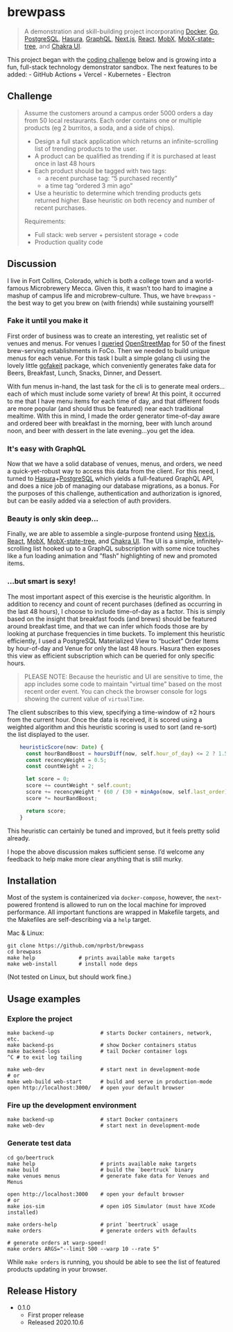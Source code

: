 # brewpass

> A demonstration and skill-building project incorporating [Docker](https://www.docker.com), [Go](https://golang.org), [PostgreSQL](https://www.postgresql.org), [Hasura](https://hasura.io), [GraphQL](https://graphql.org), [Next.js](https://nextjs.org), [React](https://reactjs.org), [MobX](https://mobx.js.org), [MobX-state-tree](https://mobx-state-tree.js.org), and [Chakra UI](https://chakra-ui.com).

This project began with the [coding challenge](#Challenge) below and is growing into a fun, full-stack technology demonstrator sandbox. The next features to be added: - GitHub Actions + Vercel - Kubernetes - Electron

## Challenge

> Assume the customers around a campus order 5000 orders a day from 50 local restaurants. Each order contains one or multiple products (eg 2 burritos, a soda, and a side of chips).
>
> - Design a full stack application which returns an infinite-scrolling list of trending products to the user.
> - A product can be qualified as trending if it is purchased at least once in last 48 hours
> - Each product should be tagged with two tags:
>   - a recent purchase tag: “5 purchased recently”
>   - a time tag “ordered 3 min ago”
> - Use a heuristic to determine which trending products gets returned higher. Base heuristic on both recency and number of recent purchases.
>
> Requirements:
>
> - Full stack: web server + persistent storage + code
> - Production quality code

## Discussion

I live in Fort Collins, Colorado, which is both a college town and a world-famous Microbrewery Mecca. Given this, it wasn’t too hard to imagine a mashup of campus life and microbrew-culture. Thus, we have `brewpass` - the best way to get you brew on (with friends) while sustaining yourself!

### Fake it until you make it

First order of business was to create an interesting, yet realistic set of venues and menus. For venues I [queried](./go/beertruck/osm/query.ql) [OpenStreetMap](https://www.openstreetmap.org/about) for 50 of the finest brew-serving establishments in FoCo. Then we needed to build unique menus for each venue. For this task I built a simple golang cli using the lovely little [gofakeit](https://github.com/brianvoe/gofakeit) package, which conveniently generates fake data for Beers, Breakfast, Lunch, Snacks, Dinner, and Dessert.

With fun menus in-hand, the last task for the cli is to generate meal orders…each of which must include some variety of brew! At this point, it occurred to me that I have menu items for each time of day, and that different foods are more popular (and should thus be featured) near each traditional mealtime. With this in mind, I made the order generator time-of-day aware and ordered beer with breakfast in the morning, beer with lunch around noon, and beer with dessert in the late evening…you get the idea.

### It's easy with GraphQL

Now that we have a solid database of venues, menus, and orders, we need a quick-yet-robust way to access this data from the client. For this need, I turned to [Hasura](https://hasura.io)+[PostgreSQL](https://www.postgresql.org) which yields a full-featured GraphQL API, and does a nice job of managing our database migrations, as a bonus. For the purposes of this challenge, authentication and authorization is ignored, but can be easily added via a selection of auth providers.

### Beauty is only skin deep...

Finally, we are able to assemble a single-purpose frontend using [Next.js](https://nextjs.org), [React](https://reactjs.org), [MobX](https://mobx.js.org), [MobX-state-tree](https://mobx-state-tree.js.org), and [Chakra UI](https://chakra-ui.com). The UI is a simple, infinitely-scrolling list hooked up to a GraphQL subscription with some nice touches like a fun loading animation and ”flash” highlighting of new and promoted items.

### ...but smart is sexy!

The most important aspect of this exercise is the heuristic algorithm. In addition to recency and count of recent purchases (defined as occurring in the last 48 hours), I choose to include time-of-day as a factor. This is simply based on the insight that breakfast foods (and brews) should be featured around breakfast time, and that we can infer which foods those are by looking at purchase frequencies in time buckets. To implement this heuristic efficiently, I used a PostgreSQL Materialized View to “bucket” Order Items by hour-of-day and Venue for only the last 48 hours. Hasura then exposes this view as efficient subscription which can be queried for only specific hours.

> PLEASE NOTE: Because the heuristic and UI are sensitive to time, the app includes some code to maintain "virtual time" based on the most recent order event. You can check the browser console for logs showing the current value of `virtualTime`.

The client subscribes to this view, specifying a time-window of ±2 hours from the current hour. Once the data is received, it is scored using a weighted algorithm and this heuristic scoring is used to sort (and re-sort) the list displayed to the user.

```typescript
    heuristicScore(now: Date) {
      const hourBandBoost = hoursDiff(now, self.hour_of_day) <= 2 ? 1.5 : 1.0;
      const recencyWeight = 0.5;
      const countWeight = 2;

      let score = 0;
      score += countWeight * self.count;
      score += recencyWeight * (60 / (30 + minAgo(now, self.last_order)));
      score *= hourBandBoost;

      return score;
    }
```

This heuristic can certainly be tuned and improved, but it feels pretty solid already.

I hope the above discussion makes sufficient sense. I’d welcome any feedback to help make more clear anything that is still murky.

## Installation

Most of the system is containerized via `docker-compose`, however, the `next`-powered frontend is allowed to run on the local machine for improved performance. All important functions are wrapped in Makefile targets, and the Makefiles are self-describing via a `help` target.

Mac & Linux:

```shell
git clone https://github.com/nprbst/brewpass
cd brewpass
make help              # prints available make targets
make web-install       # install node deps
```

(Not tested on Linux, but should work fine.)

## Usage examples

### Explore the project

```shell
make backend-up               # starts Docker containers, network, etc.
make backend-ps               # show Docker containers status
make backend-logs             # tail Docker container logs
^C # to exit log tailing

make web-dev                  # start next in development-mode
# or
make web-build web-start      # build and serve in production-mode
open http://localhost:3000/   # open your default browser
```

### Fire up the development environment

```shell
make backend-up               # start Docker containers
make web-dev                  # start next in development-mode
```

### Generate test data

```shell
cd go/beertruck
make help                     # prints available make targets
make build                    # build the `beertruck` binary
make venues menus             # generate fake data for Venues and Menus

open http://localhost:3000    # open your default browser
# or
make ios-sim                  # open iOS Simulator (must have XCode installed)

make orders-help              # print `beertruck` usage
make orders                   # generate orders with defaults

# generate orders at warp-speed!
make orders ARGS="--limit 500 --warp 10 --rate 5"
```

While `make orders` is running, you should be able to see the list of featured products updating in your browser.

## Release History

- 0.1.0
  - First proper release
  - Released 2020.10.6
